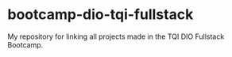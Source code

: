 # bootcamp-dio-tqi-fullstack
My repository for linking all projects made in the TQI DIO Fullstack Bootcamp.

